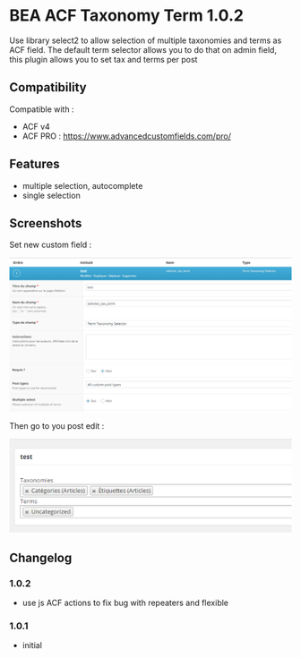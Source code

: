 # BEA ACF Taxonomy Term 1.0.2

Use library select2 to allow selection of multiple taxonomies and terms as ACF field.
The default term selector allows you to do that on admin field, this plugin allows you to set tax and terms per post

## Compatibility

Compatible with :
 - ACF v4
 - ACF PRO : https://www.advancedcustomfields.com/pro/

## Features

- multiple selection, autocomplete
- single selection

## Screenshots

Set new custom field :

![Register settings](/assets/img/screen2.png?raw=true)

Then go to you post edit :

![Save fields](/assets/img/screen1.PNG?raw=true)

## Changelog

### 1.0.2
* use js ACF actions to fix bug with repeaters and flexible

### 1.0.1
* initial

